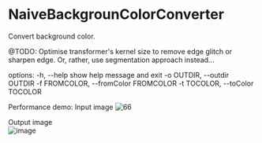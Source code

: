 # NaiveBackgrounColorConverter

Convert background color. 

@TODO: Optimise transformer's kernel size to remove edge glitch or sharpen edge. Or, rather, use segmentation approach instead... 

options:
  -h, --help            show help message and exit
  -o OUTDIR, --outdir OUTDIR
  -f FROMCOLOR, --fromColor FROMCOLOR
  -t TOCOLOR, --toColor TOCOLOR

Performance demo:
  Input image
  ![66](https://github.com/Pengkun-ZHU/NaiveBackgrounColorConverter/assets/56779575/62bbf5cd-0974-472f-8b0d-15ce7e14915c)


  Output image                   
  ![image](https://github.com/Pengkun-ZHU/NaiveBackgrounColorConverter/assets/56779575/f5bc85a8-13aa-48dc-a196-fdfefecdba28)
  
